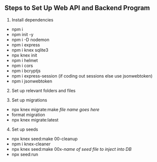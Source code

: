 ## Steps to Set Up Web API and Backend Program

1) Install dependencies
- npm i
- npm init -y 
- npm i -D nodemon
- npm i express
- npm i knex sqlite3
- npx knex init
- npm i helmet
- npm i cors
- npm i bcryptjs
- npm i express-session (if coding out sessions else use jsonwebtoken)
- npm i jsonwebtoken

2) Set up relevant folders and files

3) Set up migrations
- npx knex migrate:make *file name goes here*
- format migration
- npx knex migrate:latest

4) Set up seeds
- npx knex seed:make 00-cleanup
- npm i knex-cleaner
- npx knex seed:make 00x-*name of seed file to inject into DB*
- npx seed:run
